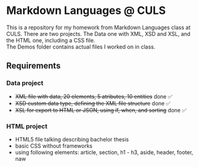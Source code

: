 # Markdown Languages @ CULS

<p> This is a repository for my homework from Markdown Languages class at CULS. There are two projects. The Data one with XML, XSD and XSL, and the HTML one, including a CSS file. <br>
The Demos folder contains actual files I worked on in class.</p>

## Requirements

### Data project

* ~~XML file with data, 20 elements, 5 atributes, 10 entities~~ done ✅
* ~~XSD custom data type, defining the XML file structure~~ done ✅
* ~~XSL for export to HTML or JSON, using if, when, and sorting~~ done ✅

### HTML project

* HTML5 file talking describing bachelor thesis
* basic CSS without frameworks
* using following elements: article, section, h1 - h3, aside, header, footer, naw
